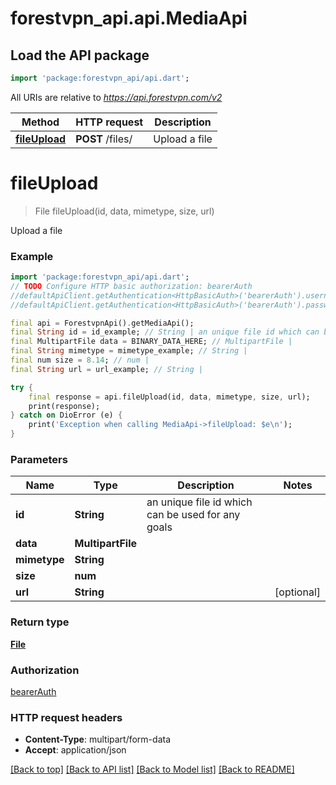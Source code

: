 # forestvpn_api.api.MediaApi

## Load the API package
```dart
import 'package:forestvpn_api/api.dart';
```

All URIs are relative to *https://api.forestvpn.com/v2*

Method | HTTP request | Description
------------- | ------------- | -------------
[**fileUpload**](MediaApi.md#fileupload) | **POST** /files/ | Upload a file


# **fileUpload**
> File fileUpload(id, data, mimetype, size, url)

Upload a file

### Example
```dart
import 'package:forestvpn_api/api.dart';
// TODO Configure HTTP basic authorization: bearerAuth
//defaultApiClient.getAuthentication<HttpBasicAuth>('bearerAuth').username = 'YOUR_USERNAME'
//defaultApiClient.getAuthentication<HttpBasicAuth>('bearerAuth').password = 'YOUR_PASSWORD';

final api = ForestvpnApi().getMediaApi();
final String id = id_example; // String | an unique file id which can be used for any goals
final MultipartFile data = BINARY_DATA_HERE; // MultipartFile | 
final String mimetype = mimetype_example; // String | 
final num size = 8.14; // num | 
final String url = url_example; // String | 

try {
    final response = api.fileUpload(id, data, mimetype, size, url);
    print(response);
} catch on DioError (e) {
    print('Exception when calling MediaApi->fileUpload: $e\n');
}
```

### Parameters

Name | Type | Description  | Notes
------------- | ------------- | ------------- | -------------
 **id** | **String**| an unique file id which can be used for any goals | 
 **data** | **MultipartFile**|  | 
 **mimetype** | **String**|  | 
 **size** | **num**|  | 
 **url** | **String**|  | [optional] 

### Return type

[**File**](File.md)

### Authorization

[bearerAuth](../README.md#bearerAuth)

### HTTP request headers

 - **Content-Type**: multipart/form-data
 - **Accept**: application/json

[[Back to top]](#) [[Back to API list]](../README.md#documentation-for-api-endpoints) [[Back to Model list]](../README.md#documentation-for-models) [[Back to README]](../README.md)

